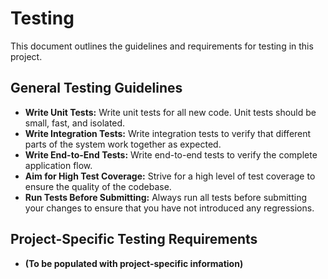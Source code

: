 # Testing

This document outlines the guidelines and requirements for testing in this project.

## General Testing Guidelines

-   **Write Unit Tests:** Write unit tests for all new code. Unit tests should be small, fast, and isolated.
-   **Write Integration Tests:** Write integration tests to verify that different parts of the system work together as expected.
-   **Write End-to-End Tests:** Write end-to-end tests to verify the complete application flow.
-   **Aim for High Test Coverage:** Strive for a high level of test coverage to ensure the quality of the codebase.
-   **Run Tests Before Submitting:** Always run all tests before submitting your changes to ensure that you have not introduced any regressions.

## Project-Specific Testing Requirements

-   **(To be populated with project-specific information)**